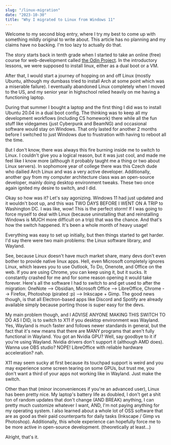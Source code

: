 ```yaml
---
slug: "/linux-migration"
date: "2023-10-30"
title: "Why I migrated to Linux from Windows 11"
---
```


Welcome to my second blog entry, where I try my best to come up with something mildly original to write about. This article has no planning and my claims have no backing. I'm too lazy to actually do that. 

The story starts back in tenth grade when I started to take an online (free) course for web-development called [the Odin Project](https://theodinproject.com). In the introductory lessons, we were supposed to install linux, either as a dual boot or a VM. 

After that, I would start a journey of hopping on and off Linux (mostly Ubuntu, although my dumbass tried to install Arch at some point which was a miserable failure). I eventually abandoned Linux completely when I moved to the US, and my senior year in highschool relied heavily on me having a functioning laptop. 

During that summer I bought a laptop and the first thing I did was to install Ubuntu 20.04 in a dual boot config. The thinking was to keep all my development workflows (including CS homework) there while all the fun stuff like videgames (just Cyberpunk and BeamNG) and occasional software would stay on Windows. That only lasted for another 2 months before I switched to just Windows due to frustration with having to reboot all the time.

But I don't know, there was always this fire burning inside me to switch to Linux. I couldn't give you a logical reason, but it was just cool, and made me feel like I know more (although it probably taught me a thing or two about Linux servers). In sophomore year of college there was this Czech dude who dailied Arch Linux and was a very active developer. Additionally, another guy from my computer architecture class was an open-source developer, mainly doing desktop environment tweaks. These two once again ignited my desire to switch, and I did.

Okay so how was it? Let's say agonizing. Windows 11 had just updated and it wouldn't boot up, and this was TWO DAYS BEFORE I WENT ON A TRIP to Washington DC. I was like, wow! This is the perfect storm! If I was going to force myself to deal with Linux (because uninstalling that and reinstalling Windows is MUCH more difficult on a trip) that was the chance. And that's how the switch happened. It's been a whole month of heavy usage!

Everything was easy to set up initially, but then things started to get harder. I'd say there were two main problems: the Linux software library, and Wayland. 

See, because Linux doesn't have much market share, many devs don't even bother to provide native linux apps. Hell, even Microsoft completely ignores Linux, which leaves you to use Outlook, To Do, Onenote, and Office on the web. If you are using Chrome, you can keep using it, but it sucks. It constantly crashed for me and for some reason opening it would take forever. Here's all the software I had to switch to and get used to after the migration: OneNote --> Obsidian, Microsoft Office --> LibreOffice, Chrome --> Firefox, Photoshop (pirated :p) --> Inkscape + Gimp. The good news though, is that all Electron-based apps like Discord and Spotify are already available simply because porting those is super easy for the devs.

My main problem though, and I ADVISE ANYONE MAKING THIS SWITCH TO DO AS I DID, is to switch to X11 if you desktop environment was Wayland. Yes, Wayland is much faster and follows newer standards in general, but the fact that it's new means that there are MANY programs that aren't fully functional in Wayland. You got an Nvidia GPU? Well, say goodbye to it if you're using Wayland. Nvidia drivers don't support it (although AMD does). Wanna use OBS studio? NOPE! LibreOffice with reliable hardware acceleration? nah. 

X11 may seem sucky at first because its touchpad support is weird and you may experience some screen tearing on some GPUs, but trust me, you don't want a third of your apps not working like in Wayland. Just make the switch. 

Other than that (minor inconveniences if you're an advanced user), Linux has been pretty nice. My laptop's battery life as doubled, I don't get a shit ton of random updates that don't change (AND BREAK) anything, I can pretty much customize whatever I want, AND, I'm not paying anything for my operating system. I also learned about a whole lot of OSS software that are as good as their paid counterparts for daily tasks (Inkscape / Gimp vs Photoshop). Additionally, this whole experience can hopefully force me to be more active in open-source development. (theoretically at least...)

Alright, that's it. 